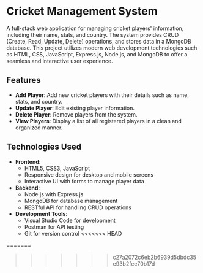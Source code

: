 # Cricket Management System

A full-stack web application for managing cricket players' information, including their name, stats, and country. The system provides CRUD (Create, Read, Update, Delete) operations, and stores data in a MongoDB database. This project utilizes modern web development technologies such as HTML, CSS, JavaScript, Express.js, Node.js, and MongoDB to offer a seamless and interactive user experience.

## Features

- **Add Player**: Add new cricket players with their details such as name, stats, and country.
- **Update Player**: Edit existing player information.
- **Delete Player**: Remove players from the system.
- **View Players**: Display a list of all registered players in a clean and organized manner.

## Technologies Used

- **Frontend**:
  - HTML5, CSS3, JavaScript
  - Responsive design for desktop and mobile screens
  - Interactive UI with forms to manage player data
- **Backend**:
  - Node.js with Express.js
  - MongoDB for database management
  - RESTful API for handling CRUD operations
- **Development Tools**:
  - Visual Studio Code for development
  - Postman for API testing
  - Git for version control
<<<<<<< HEAD

=======
>>>>>>> c27a2072c6eb2b6939d5dbdc35e93b2fee70b17d
